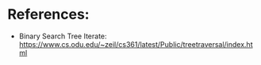 # References:
- Binary Search Tree Iterate: https://www.cs.odu.edu/~zeil/cs361/latest/Public/treetraversal/index.html
